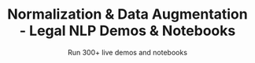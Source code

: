 ---
layout: demopagenew
title: Normalization & Data Augmentation - Legal NLP Demos & Notebooks
seotitle: 'Legal NLP: Normalization & Data Augmentation - John Snow Labs'
subtitle: Run 300+ live demos and notebooks
full_width: true
permalink: /legal_company_normalization
key: demo
article_header:
  type: demo
license: false
mode: immersivebg
show_edit_on_github: false
show_date: false
data:
  sections:  
    - secheader: yes
      secheader:
        - subtitle: Normalization & Data Augmentation - Live Demos & Notebooks
          activemenu: legal_company_normalization
      source: yes
      source: 
        - title: Company names Normalization 
          id: company_normalization_edgar_crunchbase_databases 
          image: 
              src: /assets/images/Company_Normalization.svg
          excerpt: These models normalize versions of Company Names using Edgar and Crunchbase databases conventions.
          actions:
          - text: Live Demo
            type: normal
            url: https://demo.johnsnowlabs.com/finance/ER_EDGAR_CRUNCHBASE/
          - text: Colab
            type: blue_btn
            url:   
        - title: Augment Company Names with Public Information  
          id: augment_company_names_public_information_legal  
          image: 
              src: /assets/images/Augment_Company_Names_Public_Information.svg
          excerpt: These models aim to augment NER with information from external sources.
          actions:
          - text: Live Demo
            type: normal
            url: https://demo.johnsnowlabs.com/finance/FIN_LEG_COMPANY_AUGMENTATION 
          - text: Colab
            type: blue_btn
            url:              
---